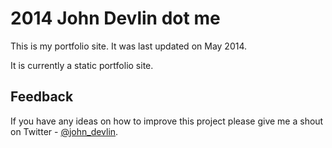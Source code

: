 2014 John Devlin dot me
=======================

This is my portfolio site. It was last updated on May 2014.

It is currently a static portfolio site.


Feedback
--------

If you have any ideas on how to improve this project please give me a shout on Twitter - [@john_devlin](https://twitter.com/john_devlin).


